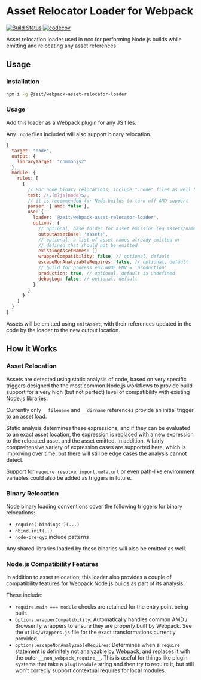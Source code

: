 # Asset Relocator Loader for Webpack

[![Build Status](https://circleci.com/gh/zeit/webpack-asset-relocator-loader.svg?&style=shield)](https://circleci.com/gh/zeit/workflows/webpack-asset-relocator-loader)
[![codecov](https://codecov.io/gh/zeit/webpack-asset-relocator-loader/branch/master/graph/badge.svg)](https://codecov.io/gh/zeit/webpack-asset-relocator-loader)

Asset relocation loader used in ncc for performing Node.js builds while emitting and relocating any asset references.

## Usage

### Installation
```bash
npm i -g @zeit/webpack-asset-relocator-loader
```

### Usage

Add this loader as a Webpack plugin for any JS files.

Any `.node` files included will also support binary relocation.

```js
{
  target: "node",
  output: {
    libraryTarget: "commonjs2"
  },
  module: {
    rules: [
      {
        // For node binary relocations, include ".node" files as well here
        test: /\.(m?js|node)$/,
        // it is recommended for Node builds to turn off AMD support
        parser: { amd: false },
        use: {
          loader: '@zeit/webpack-asset-relocator-loader',
          options: {
            // optional, base folder for asset emission (eg assets/name.ext)
            outputAssetBase: 'assets',
            // optional, a list of asset names already emitted or
            // defined that should not be emitted
            existingAssetNames: []
            wrapperCompatibility: false, // optional, default
            escapeNonAnalyzableRequires: false, // optional, default
            // build for process.env.NODE_ENV = 'production'
            production: true, // optional, default is undefined
            debugLog: false, // optional, default
          }
        }
      }
    ]
  }
}
```

Assets will be emitted using `emitAsset`, with their references updated in the code by the loader to the new output location.

## How it Works

### Asset Relocation

Assets are detected using static analysis of code, based on very specific triggers designed the the most common Node.js workflows to provide build support for a very high (but not perfect) level of compatibility with existing Node.js libraries.

Currently only `__filename` and `__dirname` references provide an initial trigger to an asset load.

Static analysis determines these expressions, and if they can be evaluated to an exact asset location, the expression is replaced with a new expression to the relocated asset and the asset emitted. In addition. A fairly comprehensive variety of expression cases are supported here, which is improving over time, but there will still be edge cases the analysis cannot detect.

Support for `require.resolve`, `import.meta.url` or even path-like environment variables could also be added as triggers in future.

### Binary Relocation

Node binary loading conventions cover the following triggers for binary relocations:
* `require('bindings')(...)`
* `nbind.init(..)`
* `node-pre-gyp` include patterns

Any shared libraries loaded by these binaries will also be emitted as well.

### Node.js Compatibility Features

In addition to asset relocation, this loader also provides a couple
of compatibility features for Webpack Node.js builds as part of its analysis.

These include:

* `require.main === module` checks are retained for the entry point being built.
* `options.wrapperCompatibility`: Automatically handles common AMD / Browserify wrappers to ensure they are properly built by Webpack. See the `utils/wrappers.js` file for the exact transformations currently provided.
* `options.escapeNonAnalyzableRequires`: Determines when a `require` statement is definitely not analyzable by Webpack, and replaces it with the outer `__non_webpack_require__`. This is useful for things like plugin systems that take a `pluginModule` string and then try to require it, but still won't correcly support contextual requires for local modules.
